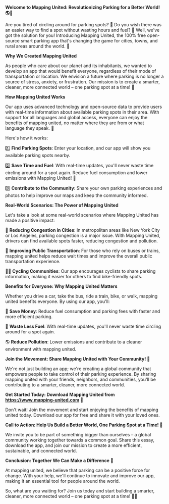 **Welcome to Mapping United: Revolutionizing Parking for a Better World! 🌎🚗**

Are you tired of circling around for parking spots? 🤯 Do you wish there was an easier way to find a spot without wasting hours and fuel? 💨 Well, we've got the solution for you! Introducing Mapping United, the 100% free open-source smart parking app that's changing the game for cities, towns, and rural areas around the world. 🌟

**Why We Created Mapping United**

As people who care about our planet and its inhabitants, we wanted to develop an app that would benefit everyone, regardless of their mode of transportation or location. We envision a future where parking is no longer a source of stress, anxiety, or frustration. Our mission is to create a smarter, cleaner, more connected world – one parking spot at a time! 🌈

**How Mapping United Works**

Our app uses advanced technology and open-source data to provide users with real-time information about available parking spots in their area. With support for all languages and global access, everyone can enjoy the benefits of mapping united, no matter where they are from or what language they speak. 💬

Here's how it works:

1️⃣ **Find Parking Spots**: Enter your location, and our app will show you available parking spots nearby.

2️⃣ **Save Time and Fuel**: With real-time updates, you'll never waste time circling around for a spot again. Reduce fuel consumption and lower emissions with Mapping United! 🚀

3️⃣ **Contribute to the Community**: Share your own parking experiences and photos to help improve our maps and keep the community informed.

**Real-World Scenarios: The Power of Mapping United**

Let's take a look at some real-world scenarios where Mapping United has made a positive impact:

🚗 **Reducing Congestion in Cities**: In metropolitan areas like New York City or Los Angeles, parking congestion is a major issue. With Mapping United, drivers can find available spots faster, reducing congestion and pollution.

🚌 **Improving Public Transportation**: For those who rely on buses or trains, mapping united helps reduce wait times and improve the overall public transportation experience.

🚴‍♀️ **Cycling Communities**: Our app encourages cyclists to share parking information, making it easier for others to find bike-friendly spots.

**Benefits for Everyone: Why Mapping United Matters**

Whether you drive a car, take the bus, ride a train, bike, or walk, mapping united benefits everyone. By using our app, you'll:

💸 **Save Money**: Reduce fuel consumption and parking fees with faster and more efficient parking.

🌿 **Waste Less Fuel**: With real-time updates, you'll never waste time circling around for a spot again.

🌎 **Reduce Pollution**: Lower emissions and contribute to a cleaner environment with mapping united.

**Join the Movement: Share Mapping United with Your Community! 🤝**

We're not just building an app; we're creating a global community that empowers people to take control of their parking experience. By sharing mapping united with your friends, neighbors, and communities, you'll be contributing to a smarter, cleaner, more connected world.

**Get Started Today: Download Mapping United from https://www.mapping-united.com 📲**

Don't wait! Join the movement and start enjoying the benefits of mapping united today. Download our app for free and share it with your loved ones.

**Call to Action: Help Us Build a Better World, One Parking Spot at a Time! 💪**

We invite you to be part of something bigger than ourselves – a global community working together towards a common goal. Share this essay, download the app, and join our mission to create a more efficient, sustainable, and connected world.

**Conclusion: Together We Can Make a Difference 🌟**

At mapping united, we believe that parking can be a positive force for change. With your help, we'll continue to innovate and improve our app, making it an essential tool for people around the world.

So, what are you waiting for? Join us today and start building a smarter, cleaner, more connected world – one parking spot at a time! 🌈💖